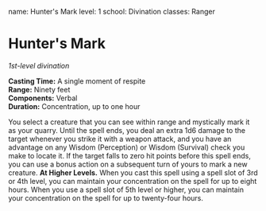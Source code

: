 name: Hunter's Mark
level: 1
school: Divination
classes: Ranger

# Hunter's Mark
_1st-level divination_

**Casting Time:** A single moment of respite    
**Range:** Ninety feet    
**Components:** Verbal    
**Duration:** Concentration, up to one hour 

You select a creature that you can see within range and mystically mark it as your quarry. Until the spell ends, you deal an extra 1d6 damage to the target whenever you strike it with a weapon attack, and you have an advantage on any Wisdom (Perception) or Wisdom (Survival) check you make to locate it. If the target falls to zero hit points before this spell ends, you can use a bonus action on a subsequent turn of yours to mark a new creature. 
**At Higher Levels.** When you cast this spell using a spell slot of 3rd or 4th level, you can maintain your concentration on the spell for up to eight hours. When you use a spell slot of 5th level or higher, you can maintain your concentration on the spell for up to twenty-four hours.
